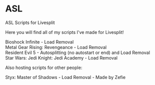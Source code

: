 # ASL
ASL Scripts for Livesplit

Here you will find all of my scripts I've made for Livesplit!

Bioshock Infinite - Load Removal  
Metal Gear Rising: Revengeance - Load Removal  
Resident Evil 5 - Autosplitting (no autostart or end) and Load Removal  
Star Wars: Jedi Knight: Jedi Academy - Load Removal  

Also hosting scripts for other people:

Styx: Master of Shadows - Load Removal - Made by Zefie  
